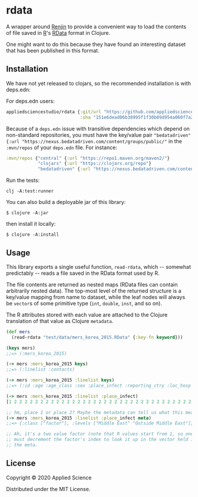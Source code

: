 # rdata

A wrapper around [Renjin](https://www.renjin.org) to provide a
convenient way to load the contents of file saved in
[R](https://www.r-project.org/foundation/)'s
[RData](https://www.loc.gov/preservation/digital/formats/fdd/fdd000470.shtml)
format in Clojure.

One might want to do this because they have found an interesting
dataset that has been published in this format.


## Installation

We have not yet released to clojars, so the recommended installation is with deps.edn:

For deps.edn users:

``` clojure
appliedsciencestudio/rdata {:git/url "https://github.com/appliedsciencestudio/rdata/"
                            :sha "151e6dead06b38995f1f30b09d954a060f7a2a9c"}
```

Because of a `deps.edn` issue with transitive dependencies which
depend on non-standard repositories, you must have the key/value pair
`"bedatadriven" {:url
"https://nexus.bedatadriven.com/content/groups/public/"` in the
`:mvn/repos` of your `deps.edn` file. For instance:

``` clojure
:mvn/repos {"central" {:url "https://repo1.maven.org/maven2/"}
            "clojars" {:url "https://clojars.org/repo"}
            "bedatadriven" {:url "https://nexus.bedatadriven.com/content/groups/public/"}}
```

Run the tests:

    clj -A:test:runner

You can also build a deployable jar of this library:

    $ clojure -A:jar

then install it locally:

    $ clojure -A:install


## Usage

This library exports a single useful function, `read-rdata`, which --
somewhat predictably -- reads a file saved in the RData format used by
R.

The file contents are returned as nested maps (RData files can contain
arbitrarily nested data). The top-most level of the returned structure
is a key/value mapping from name to dataset, while the leaf nodes will
always be `vector`s of some primitive type (`int`, `double`, `inst`,
and so on).

The R attributes stored with each value are attached to the Clojure
translation of that value as Clojure `metadata`.

```clojure
(def mers
  (read-rdata "test/data/mers_korea_2015.RData" {:key-fn keyword}))

(keys mers)
;;=> (:mers_korea_2015)

(-> mers :mers_korea_2015 keys)
;;=> (:linelist :contacts)

(-> mers :mers_korea_2015 :linelist keys)
;;=> (:id :age :age_class :sex :place_infect :reporting_ctry :loc_hosp :dt_onset :dt_report :week_report :dt_start_exp :dt_end_exp :dt_diag :outcome :dt_death)

(-> mers :mers_korea_2015 :linelist :place_infect)
[1 2 2 2 2 2 2 2 2 2 2 2 2 2 2 2 2 2 2 2 2 2 2 2 2 2 2 2 2 2 2 2 2 2 2 2 2 2 2 2 2 2 2 2 2 2 2 2 2 2 2 2 2 2 2 2 2 2 2 2 2 2 2 2 2 2 2 2 2 2 2 2 2 2 2 2 2 2 2 2 2 2 2 2 2 2 2 2 2 2 2 2 2 2 2 2 2 2 2 2 2 2 2 2 2 2 2 2 2 2 2 2 2 2 2 2 2 2 2 2 2 2 2 2 2 2 2 2 2 2 2 2 2 2 2 2 2 2 2 2 2 2 2 2 2 2 2 2 2 2 2 2 2 2 2 2 2 2 2 2 2 2]

;; hm, place 1 or place 2? Maybe the metadata can tell us what this means...
(-> mers :mers_korea_2015 :linelist :place_infect meta)
;;=> {:class ["factor"], :levels ["Middle East" "Outside Middle East"]}

;; Ah, it's a two value factor (note that R values start from 1, so one
;; must decrement the factor's index to look it up in the vector held in
;; the meta.
```


## License

Copyright © 2020 Applied Science

Distributed under the MIT License.
